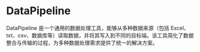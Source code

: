 # DataPipeline
DataPipeline 是一个通用的数据处理工具，能够从多种数据来源（包括 Excel、txt、csv、数据库等）读取数据，并将其写入到不同的目标端。该工具简化了数据整合与传输的过程，为多种数据处理需求提供了统一的解决方案。
